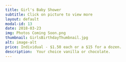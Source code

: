 ```yaml
---
title: Girl's Baby Shower
subtitle: Click on picture to view more
layout: default
modal-id: 13
date: 2018-03-23
img: Photos Coming Soon.png
thumbnail: GirlsBirthdayThumbnail.jpg
alt: image-alt
price: Individual - $1.50 each or a $15 for a dozen.
description:  Your choice vanilla or chocolate.   
---
```

